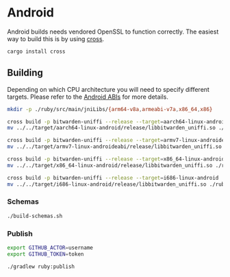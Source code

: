 # Android

Android builds needs vendored OpenSSL to function correctly. The easiest way to build this is by
using [cross](https://github.com/cross-rs/cross).

```bash
cargo install cross
```

## Building

Depending on which CPU architecture you will need to specify different targets. Please refer to the
[Android ABIs](https://developer.android.com/ndk/guides/abis) for more details.

```bash
mkdir -p ./ruby/src/main/jniLibs/{arm64-v8a,armeabi-v7a,x86_64,x86}

cross build -p bitwarden-uniffi --release --target=aarch64-linux-android
mv ../../target/aarch64-linux-android/release/libbitwarden_uniffi.so ./ruby/src/main/jniLibs/arm64-v8a/libbitwarden_uniffi.so

cross build -p bitwarden-uniffi --release --target=armv7-linux-androideabi
mv ../../target/armv7-linux-androideabi/release/libbitwarden_uniffi.so ./ruby/src/main/jniLibs/armeabi-v7a/libbitwarden_uniffi.so

cross build -p bitwarden-uniffi --release --target=x86_64-linux-android
mv ../../target/x86_64-linux-android/release/libbitwarden_uniffi.so ./ruby/src/main/jniLibs/x86_64/libbitwarden_uniffi.so

cross build -p bitwarden-uniffi --release --target=i686-linux-android
mv ../../target/i686-linux-android/release/libbitwarden_uniffi.so ./ruby/src/main/jniLibs/x86/libbitwarden_uniffi.so
```

### Schemas

```bash
./build-schemas.sh
```

### Publish

```bash
export GITHUB_ACTOR=username
export GITHUB_TOKEN=token

./gradlew ruby:publish
```
